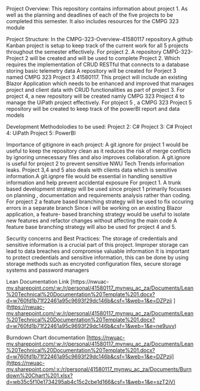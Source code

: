 Project Overview:
This repository contains information about project 1. As well as the planning and deadlines of each of the five projects to be completed this semester. It also includes resources for the CMPG 323 module

Project Structure:
In the CMPG-323-Overview-41580117 repository.A github Kanban project is setup to keep track of the current work for all 5 projects throughout the semester effectively.
For project 2. A repository CMPG-323- Project 2 will be created and will be used to complete Project 2.  Which requires the implementation of CRUD RESTful that connects to a database storing basic telemetry data
A repository will be created for Porject 3 named CMPG 323 Project 3 41580117. This project will include an existing Blazor Application which needs to be enhanced and improved that manages project and client data with CRUD functionalities as part of project 3.
For project 4, a new repository will be created namly CMPG 323 Project 4 to manage the UiPath project effectively.
For ptoject 5 , a CMPG 323 Project 5 repository will be created to keep track of the powerBI report and data models

Development Methodolodies to be used:
Project 2: C#
Project 3: C#
Project 4: UiPath
Project 5: PowerBI

Importance of gitignore in each project:
A git.ignore for project 1 would be useful to keep the repository clean as it reduces the risk of merge conflicts by ignoring unnecessary files and also improves collaboration.
A git.ignore is useful for project 2 to prevent sensitive NWU Tech Trends information leaks.
Project 3,4 and 5 also deals with clients data which is sensitive information.A git.ignpre file would be essential in handling sensitive information and help prevent accidental exposure
For project 1. A trunk based development strategy will be used since project 1 primarily focusses on planning , documentation and requirements analysis rather than coding.
For project 2 a feature based branching strategy will be used to fix occuring errors in a separate branch
Since i will be working on an existing Blazor application, a feature- based  branching strategy would  be useful to isolate new features and refactor changes without affecting the main code
A feature base branching strategy will also be used for project 4 and 5.

Security concerns and Best Practices:
The storage of credentials and sensitive information is a crucial part of this project. Improper storage can lead to data breaches and compromise valuable information
It is important to protect credentials and sensitive information, this can be done by using storage methods such as encryoted configuration files, secure storage systems and password managers

Lean Documentation Link
[https://nwuac-[my.sharepoint.com/:w:/r/personal/41580117_mynwu_ac_za/Documents/Lean%20Technical%20Documentation%20Template%201.docx?d=w760fd1b71f22461a95c9693f29dc146b&csf=1&web=1&e=DZPzji](https://nwuac-my.sharepoint.com/:w:/r/personal/41580117_mynwu_ac_za/Documents/Lean%20Technical%20Documentation%20Template%201.docx?d=w760fd1b71f22461a95c9693f29dc146b&csf=1&web=1&e=AVNuZn)
](https://nwuac-my.sharepoint.com/:w:/r/personal/41580117_mynwu_ac_za/Documents/Lean%20Technical%20Documentation%20Template%201.docx?d=w760fd1b71f22461a95c9693f29dc146b&csf=1&web=1&e=ne9uvv)

Burndown Chart documentation
[https://nwuac-my.sharepoint.com/:w:/r/personal/41580117_mynwu_ac_za/Documents/Lean%20Technical%20Documentation%20Template%201.docx?d=w760fd1b71f22461a95c9693f29dc146b&csf=1&web=1&e=DZPzji](https://nwuac-my.sharepoint.com/:x:/r/personal/41580117_mynwu_ac_za/Documents/Burndown%20Chart%201.xlsx?d=wb35c5f10e1734295ab4c15c2cbe1d166&csf=1&web=1&e=szT2iV)
